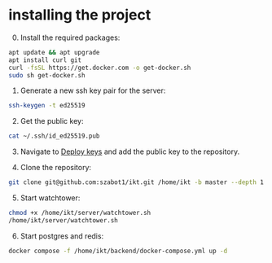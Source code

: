 # installing the project

0. Install the required packages:
```bash
apt update && apt upgrade
apt install curl git
curl -fsSL https://get.docker.com -o get-docker.sh
sudo sh get-docker.sh
```

1. Generate a new ssh key pair for the server:
```bash
ssh-keygen -t ed25519
```

2. Get the public key:
```bash
cat ~/.ssh/id_ed25519.pub
```

3. Navigate to [Deploy keys](https://github.com/szabot1/ikt/settings/keys) and add the public key to the repository.

4. Clone the repository:
```bash
git clone git@github.com:szabot1/ikt.git /home/ikt -b master --depth 1
```

5. Start watchtower:
```bash
chmod +x /home/ikt/server/watchtower.sh
/home/ikt/server/watchtower.sh
```

6. Start postgres and redis:
```bash
docker compose -f /home/ikt/backend/docker-compose.yml up -d
```